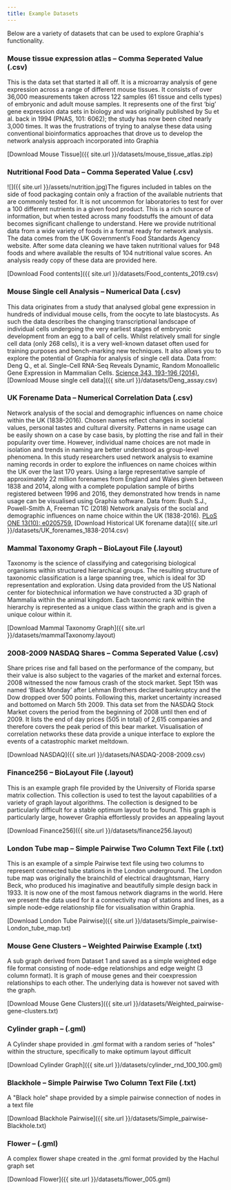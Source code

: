 ```yaml
---
title: Example Datasets
---
```


Below are a variety of datasets that can be used to explore Graphia's functionality.

### **Mouse tissue expression atlas** – Comma Seperated Value (.csv)

This is the data set that started it all off. It is a microarray analysis of gene expression across a range of different mouse tissues. It consists of over 36,000 measurements taken across 122 samples (61 tissue and cells types) of embryonic and adult mouse samples. It represents one of the first ‘big’ gene expression data sets in biology and was originally published by Su et al. back in 1994 (PNAS, 101: 6062); the study has now been cited nearly 3,000 times. It was the frustrations of trying to analyse these data using conventional bioinformatics approaches that drove us to develop the network analysis approach incorporated into Graphia

[Download Mouse Tissue]({{ site.url }}/datasets/mouse_tissue_atlas.zip)

### **Nutritional Food Data** – Comma Seperated Value (.csv)

![]({{ site.url }}/assets/nutrition.jpg)The figures included in tables on the side of food packaging contain only a fraction of the available nutrients that are commonly tested for. It is not uncommon for laboratories to test for over a 100 different nutrients in a given food product. This is a rich source of information, but when tested across many foodstuffs the amount of data becomes significant challenge to understand. Here we provide nutritional data from a wide variety of foods in a format ready for network analysis. The data comes from the UK Government’s Food Standards Agency website. After some data cleaning we have taken nutritional values for 948 foods and where available the results of 104 nutritional value scores. An analysis ready copy of these data are provided here.

[Download Food contents]({{ site.url }}/datasets/Food_contents_2019.csv)

### **Mouse Single cell Analysis** – Numerical Data (.csv)

This data originates from a study that analysed global gene expression in hundreds of individual mouse cells, from the oocyte to late blastocysts. As such the data describes the changing transcriptional landscape of individual cells undergoing the very earliest stages of embryonic development from an egg to a ball of cells. Whilst relatively small for single cell data (only 268 cells), it is a very well-known dataset often used for training purposes and bench-marking new techniques. It also allows you to explore the potential of Graphia for analysis of single cell data. Data from: Deng Q., et al. Single-Cell RNA-Seq Reveals Dynamic, Random Monoallelic Gene Expression in Mammalian Cells. [Science 343, 193-196 (2014).](http://science.sciencemag.org/content/343/6167/193.long) [Download Mouse single cell data]({{ site.url }}/datasets/Deng_assay.csv)

### **UK Forename Data** – Numerical Correlation Data (.csv)

Network analysis of the social and demographic influences on name choice within the UK (1838-2016). Chosen names reflect changes in societal values, personal tastes and cultural diversity. Patterns in name usage can be easily shown on a case by case basis, by plotting the rise and fall in their popularity over time. However, individual name choices are not made in isolation and trends in naming are better understood as group-level phenomena. In this study researchers used network analysis to examine naming records in order to explore the influences on name choices within the UK over the last 170 years. Using a large representative sample of approximately 22 million forenames from England and Wales given between 1838 and 2014, along with a complete population sample of births registered between 1996 and 2016, they demonstrated how trends in name usage can be visualised using Graphia software. Data from: Bush S.J., Powell-Smith A, Freeman TC (2018) Network analysis of the social and demographic influences on name choice within the UK (1838-2016). [PLoS ONE 13(10): e0205759.](https://journals.plos.org/plosone/article?id=10.1371/journal.pone.0205759) [Download Historical UK forename data]({{ site.url }}/datasets/UK_forenames_1838-2014.csv)

### **Mammal Taxonomy Graph** – BioLayout File (.layout)

Taxonomy is the science of classifying and categorising biological organisms within structured hierarchical groups. The resulting structure of taxonomic classification is a large spanning tree, which is ideal for 3D representation and exploration. Using data provided from the US National center for biotechnical information we have constructed a 3D graph of Mammalia within the animal kingdom. Each taxonomic rank within the hierarchy is represented as a unique class within the graph and is given a unique colour within it.

[Download Mammal Taxonomy Graph]({{ site.url }}/datasets/mammalTaxonomy.layout)

### **2008-2009 NASDAQ Shares** – Comma Seperated Value (.csv)

Share prices rise and fall based on the performance of the company, but their value is also subject to the vagaries of the market and external forces. 2008 witnessed the now famous crash of the stock market. Sept 15th was named ‘Black Monday’ after Lehman Brothers declared bankruptcy and the Dow dropped over 500 points. Following this, market uncertainty increased and bottomed on March 5th 2009. This data set from the NASDAQ Stock Market covers the period from the beginning of 2008 until then end of 2009. It lists the end of day prices (505 in total) of 2,615 companies and therefore covers the peak period of this bear market. Visualisation of correlation networks these data provide a unique interface to explore the events of a catastrophic market meltdown.

[Download NASDAQ]({{ site.url }}/datasets/NASDAQ-2008-2009.csv)

### **Finance256** – BioLayout File (.layout)

This is an example graph file provided by the University of Florida sparse matrix collection. This collection is used to test the layout capabilities of a variety of graph layout algorithms. The collection is designed to be particularly difficult for a stable optimum layout to be found. This graph is particularly large, however Graphia effortlessly provides an appealing layout

[Download Finance256]({{ site.url }}/datasets/finance256.layout)

### **London Tube map** – Simple Pairwise Two Column Text File (.txt)

This is an example of a simple Pairwise text file using two columns to represent connected tube stations in the London underground. The London tube map was originally the brainchild of electrical draughtsman, Harry Beck, who produced his imaginative and beautifully simple design back in 1933. It is now one of the most famous network diagrams in the world. Here we present the data used for it a connectivity map of stations and lines, as a simple node-edge relationship file for visualisation within Graphia.

[Download London Tube Pairwise]({{ site.url }}/datasets/Simple_pairwise-London_tube_map.txt)

### **Mouse Gene Clusters** – Weighted Pairwise Example (.txt)

A sub graph derived from Dataset 1 and saved as a simple weighted edge file format consisting of node-edge relationships and edge weight (3 column format). It is graph of mouse genes and their coexpression relationships to each other. The underlying data is however not saved with the graph.

[Download Mouse Gene Clusters]({{ site.url }}/datasets/Weighted_pairwise-gene-clusters.txt)

### **Cylinder graph** – (.gml)

A Cylinder shape provided in .gml format with a random series of "holes" within the structure, specifically to make optimum layout difficult

[Download Cylinder Graph]({{ site.url }}/datasets/cylinder_rnd_100_100.gml)

### **Blackhole** – Simple Pairwise Two Column Text File (.txt)

A "Black hole" shape provided by a simple pairwise connection of nodes in a text file

[Download Blackhole Pairwise]({{ site.url }}/datasets/Simple_pairwise-Blackhole.txt)

### **Flower** – (.gml)

A complex flower shape created in the .gml format provided by the Hachul graph set

[Download Flower]({{ site.url }}/datasets/flower_005.gml)
